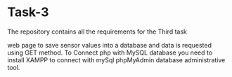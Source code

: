 # Task-3

The repository contains all the requirements for the Third task

web page to save sensor values into a database and data is requested using GET method.
To Connect php with MySQL database you need to install XAMPP to connect with mySql phpMyAdmin database administrative tool.
